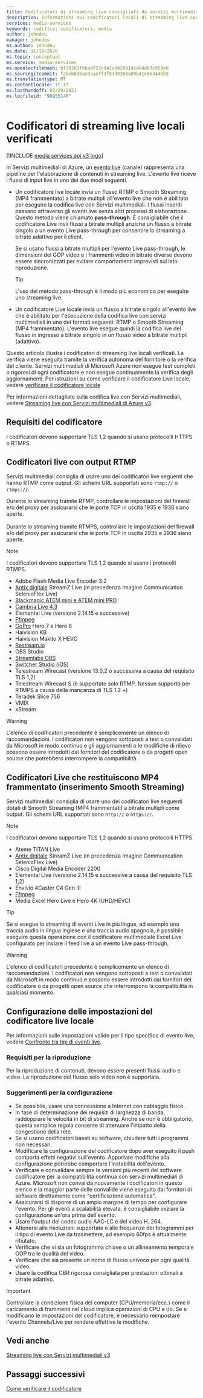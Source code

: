 ```yaml
---
title: Codificatori di streaming live consigliati da servizi multimediali
description: Informazioni sui codificatori locali di streaming live consigliati da Servizi multimediali
services: media-services
keywords: codifica; codificatori; media
author: johndeu
manager: johndeu
ms.author: johndeu
ms.date: 11/10/2020
ms.topic: conceptual
ms.service: media-services
ms.openlocfilehash: bf282b3fbba0f22cd41c0420014c46ddb7c958eb
ms.sourcegitcommit: f28ebb95ae9aaaff3f87d8388a09b41e0b3445b5
ms.translationtype: MT
ms.contentlocale: it-IT
ms.lasthandoff: 03/29/2021
ms.locfileid: "98955140"
---
```

# <a name="verified-on-premises-live-streaming-encoders"></a>Codificatori di streaming live locali verificati

[!INCLUDE [media services api v3 logo](./includes/v3-hr.md)]

In Servizi multimediali di Azure, un [evento live](/rest/api/media/liveevents) (canale) rappresenta una pipeline per l'elaborazione di contenuti in streaming live. L'evento live riceve i flussi di input live in uno dei due modi seguenti.

* Un codificatore live locale invia un flusso RTMP o Smooth Streaming (MP4 frammentato) a bitrate multipli all'evento live che non è abilitato per eseguire la codifica live con Servizi multimediali. I flussi inseriti passano attraverso gli eventi live senza altri processi di elaborazione. Questo metodo viene chiamato **pass-through**. È consigliabile che il codificatore Live invii flussi a bitrate multipli anziché un flusso a bitrate singolo a un evento Live pass-through per consentire lo streaming a bitrate adattivo per il client. 

    Se si usano flussi a bitrate multipli per l'evento Live pass-through, le dimensioni del GOP video e i frammenti video in bitrate diverse devono essere sincronizzati per evitare comportamenti imprevisti sul lato riproduzione.

  > [!TIP]
  > L'uso del metodo pass-through è il modo più economico per eseguire uno streaming live.
 
* Un codificatore Live locale invia un flusso a bitrate singolo all'evento live che è abilitato per l'esecuzione della codifica live con servizi multimediali in uno dei formati seguenti: RTMP o Smooth Streaming (MP4 frammentato). L'evento live esegue quindi la codifica live del flusso in ingresso a bitrate singolo in un flusso video a bitrate multipli (adattivo).

Questo articolo illustra i codificatori di streaming live locali verificati. La verifica viene eseguita tramite la verifica autonoma del fornitore o la verifica del cliente. Servizi multimediali di Microsoft Azure non esegue test completi o rigorosi di ogni codificatore e non esegue continuamente la verifica degli aggiornamenti. Per istruzioni su come verificare il codificatore Live locale, vedere [verificare il codificatore locale](become-on-premises-encoder-partner.md)

Per informazioni dettagliate sulla codifica live con Servizi multimediali, vedere [Streaming live con Servizi multimediali di Azure v3](live-streaming-overview.md).

## <a name="encoder-requirements"></a>Requisiti del codificatore

I codificatori devono supportare TLS 1,2 quando si usano protocolli HTTPS o RTMPS.

## <a name="live-encoders-that-output-rtmp"></a>Codificatori live con output RTMP

Servizi multimediali consiglia di usare uno dei codificatori live seguenti che hanno RTMP come output. Gli schemi URL supportati sono `rtmp://` o `rtmps://`.

Durante lo streaming tramite RTMP, controllare le impostazioni del firewall e/o del proxy per assicurarsi che le porte TCP in uscita 1935 e 1936 siano aperte.<br/><br/>
Durante lo streaming tramite RTMPS, controllare le impostazioni del firewall e/o del proxy per assicurarsi che le porte TCP in uscita 2935 e 2936 siano aperte.

> [!NOTE]
> I codificatori devono supportare TLS 1,2 quando si usano i protocolli RTMPS.

- Adobe Flash Media Live Encoder 3.2
- [Antix digitale](http://www.antixdigital.com/) StreamZ Live (in precedenza Imagine Communication SelenioFlex Live)
- [Blackmagic ATEM mini e ATEM mini PRO](https://www.blackmagicdesign.com/products/atemmini)
- [Cambria Live 4.3](https://www.capellasystems.net/products/cambria-live/)
- Elemental Live (versione 2.14.15 e successive)
- [Ffmpeg](https://www.ffmpeg.org)
- [GoPro](https://gopro.com/help/articles/block/getting-started-with-live-streaming) Hero 7 e Hero 8
- Haivision KB
- Haivision Makito X HEVC
- [Restream.io](https://restream.io/)
- OBS Studio
- [Streamlabs OBS](https://streamlabs.com/)
- [Switcher Studio (iOS)](https://www.switcherstudio.com/)
- Telestream Wirecast (versione 13.0.2 o successiva a causa del requisito TLS 1,2)
- Telestream Wirecast S (è supportato solo RTMP. Nessun supporto per RTMPS a causa della mancanza di TLS 1.2 +)
- Teradek Slice 756
- VMIX
- xStream

> [!WARNING]
> L'elenco di codificatori precedente è semplicemente un elenco di raccomandazioni. I codificatori non vengono sottoposti a test o convalidati da Microsoft in modo continuo e gli aggiornamenti o le modifiche di rilievo possono essere introdotti dai fornitori del codificatore o da progetti open source che potrebbero interrompere la compatibilità. 

## <a name="live-encoders-that-output-fragmented-mp4-smooth-streaming-ingest"></a>Codificatori Live che restituiscono MP4 frammentato (inserimento Smooth Streaming)

Servizi multimediali consiglia di usare uno dei codificatori live seguenti dotati di Smooth Streaming (MP4 frammentati) a bitrate multipli come output. Gli schemi URL supportati sono `http://` o `https://`.

> [!NOTE]
> I codificatori devono supportare TLS 1,2 quando si usano protocolli HTTPS.

- Ateme TITAN Live
- [Antix digitale](http://www.antixdigital.com/) StreamZ Live (in precedenza Imagine Communication SelenioFlex Live)
- Cisco Digital Media Encoder 2200
- Elemental Live (versione 2.14.15 e successive a causa del requisito TLS 1,2)
- Envivio 4Caster C4 Gen III 
- [Ffmpeg](https://www.ffmpeg.org)
- Media Excel Hero Live e Hero 4K (UHD/HEVC)

> [!TIP]
>  Se si esegue lo streaming di eventi Live in più lingue, ad esempio una traccia audio in lingua inglese e una traccia audio spagnola, è possibile eseguire questa operazione con il codificatore multimediale Excel Live configurato per inviare il feed live a un evento Live pass-through.

> [!WARNING]
> L'elenco di codificatori precedente è semplicemente un elenco di raccomandazioni. I codificatori non vengono sottoposti a test o convalidati da Microsoft in modo continuo e possono essere introdotti dai fornitori del codificatore o da progetti open source che interrompono la compatibilità in qualsiasi momento. 

## <a name="configuring-on-premises-live-encoder-settings"></a>Configurazione delle impostazioni del codificatore live locale

Per informazioni sulle impostazioni valide per il tipo specifico di evento live, vedere [Confronto tra tipi di eventi live](live-event-types-comparison.md).

### <a name="playback-requirements"></a>Requisiti per la riproduzione

Per la riproduzione di contenuti, devono essere presenti flussi audio e video. La riproduzione del flusso solo video non è supportata.

### <a name="configuration-tips"></a>Suggerimenti per la configurazione

- Se possibile, usare una connessione a Internet con cablaggio fisico.
- In fase di determinazione dei requisiti di larghezza di banda, raddoppiare le velocità in bit di streaming. Anche se non è obbligatorio, questa semplice regola consente di attenuare l'impatto della congestione della rete.
- Se si usano codificatori basati su software, chiudere tutti i programmi non necessari.
- Modificare la configurazione del codificatore dopo aver eseguito il push comporta effetti negativi sull'evento. Apportare modifiche alla configurazione potrebbe comportare l’instabilità dell'evento. 
- Verificare e convalidare sempre le versioni più recenti del software codificatore per la compatibilità continua con servizi multimediali di Azure. Microsoft non convalida nuovamente i codificatori in questo elenco e la maggior parte delle convalide viene eseguita dai fornitori di software direttamente come "certificazione automatica".
- Assicurarsi di disporre di un ampio margine di tempo per configurare l'evento. Per gli eventi a scalabilità elevata, è consigliabile iniziare la configurazione un'ora prima dell'evento.
- Usare l'output del codec audio AAC-LC e del video H. 264.
- Attenersi alle risoluzioni supportate e alle frequenze dei fotogrammi per il tipo di evento Live da trasmettere, ad esempio 60fps è attualmente rifiutato.
- Verificare che vi sia un fotogramma chiave o un allineamento temporale GOP tra le qualità del video.
- Verificare che sia presente un nome di flusso univoco per ogni qualità video.
- Usare la codifica CBR rigorosa consigliata per prestazioni ottimali a bitrate adattivo.

> [!IMPORTANT]
> Controllare la condizione fisica del computer (CPU/memoria/ecc.) come il caricamento di frammenti nel cloud implica operazioni di CPU e i/o. Se si modificano le impostazioni del codificatore, è necessario reimpostare l'evento Channels/Live per rendere effettive le modifiche.

## <a name="see-also"></a>Vedi anche

[Streaming live con Servizi multimediali v3](live-streaming-overview.md)

## <a name="next-steps"></a>Passaggi successivi

[Come verificare il codificatore](become-on-premises-encoder-partner.md)
